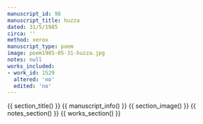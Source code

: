 ```yaml
---
manuscript_id: 98
manuscript_title: huzza
dated: 31/5/1985
circa: ''
method: xerox
manuscript_type: poem
image: poem1985-05-31-huzza.jpg
notes: null
works_included:
- work_id: 1529
  altered: 'no'
  edited: 'no'
---
```


{{ section_title() }}
{{ manuscript_info() }}
{{ section_image() }}
{{ notes_section() }}
{{ works_section() }}
